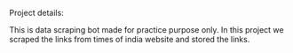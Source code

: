 Project details:

This is data scraping bot made for practice purpose only.
In this project we scraped the links from times of india website and stored the links.
